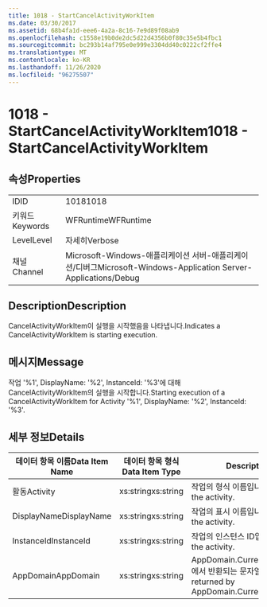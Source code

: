 ```yaml
---
title: 1018 - StartCancelActivityWorkItem
ms.date: 03/30/2017
ms.assetid: 68b4fa1d-eee6-4a2a-8c16-7e9d89f08ab9
ms.openlocfilehash: c1558e19b0de2dc5d22d4356b0f80c35e5b4fbc1
ms.sourcegitcommit: bc293b14af795e0e999e3304dd40c0222cf2ffe4
ms.translationtype: MT
ms.contentlocale: ko-KR
ms.lasthandoff: 11/26/2020
ms.locfileid: "96275507"
---
```

# <a name="1018---startcancelactivityworkitem"></a><span data-ttu-id="372f8-102">1018 - StartCancelActivityWorkItem</span><span class="sxs-lookup"><span data-stu-id="372f8-102">1018 - StartCancelActivityWorkItem</span></span>

## <a name="properties"></a><span data-ttu-id="372f8-103">속성</span><span class="sxs-lookup"><span data-stu-id="372f8-103">Properties</span></span>  
  
|||  
|-|-|  
|<span data-ttu-id="372f8-104">ID</span><span class="sxs-lookup"><span data-stu-id="372f8-104">ID</span></span>|<span data-ttu-id="372f8-105">1018</span><span class="sxs-lookup"><span data-stu-id="372f8-105">1018</span></span>|  
|<span data-ttu-id="372f8-106">키워드</span><span class="sxs-lookup"><span data-stu-id="372f8-106">Keywords</span></span>|<span data-ttu-id="372f8-107">WFRuntime</span><span class="sxs-lookup"><span data-stu-id="372f8-107">WFRuntime</span></span>|  
|<span data-ttu-id="372f8-108">Level</span><span class="sxs-lookup"><span data-stu-id="372f8-108">Level</span></span>|<span data-ttu-id="372f8-109">자세히</span><span class="sxs-lookup"><span data-stu-id="372f8-109">Verbose</span></span>|  
|<span data-ttu-id="372f8-110">채널</span><span class="sxs-lookup"><span data-stu-id="372f8-110">Channel</span></span>|<span data-ttu-id="372f8-111">Microsoft-Windows-애플리케이션 서버-애플리케이션/디버그</span><span class="sxs-lookup"><span data-stu-id="372f8-111">Microsoft-Windows-Application Server-Applications/Debug</span></span>|  
  
## <a name="description"></a><span data-ttu-id="372f8-112">Description</span><span class="sxs-lookup"><span data-stu-id="372f8-112">Description</span></span>  

 <span data-ttu-id="372f8-113">CancelActivityWorkItem이 실행을 시작했음을 나타냅니다.</span><span class="sxs-lookup"><span data-stu-id="372f8-113">Indicates a CancelActivityWorkItem is starting execution.</span></span>  
  
## <a name="message"></a><span data-ttu-id="372f8-114">메시지</span><span class="sxs-lookup"><span data-stu-id="372f8-114">Message</span></span>  

 <span data-ttu-id="372f8-115">작업 '%1', DisplayName: '%2', InstanceId: '%3'에 대해 CancelActivityWorkItem의 실행을 시작합니다.</span><span class="sxs-lookup"><span data-stu-id="372f8-115">Starting execution of a CancelActivityWorkItem for Activity '%1', DisplayName: '%2', InstanceId: '%3'.</span></span>  
  
## <a name="details"></a><span data-ttu-id="372f8-116">세부 정보</span><span class="sxs-lookup"><span data-stu-id="372f8-116">Details</span></span>  
  
|<span data-ttu-id="372f8-117">데이터 항목 이름</span><span class="sxs-lookup"><span data-stu-id="372f8-117">Data Item Name</span></span>|<span data-ttu-id="372f8-118">데이터 항목 형식</span><span class="sxs-lookup"><span data-stu-id="372f8-118">Data Item Type</span></span>|<span data-ttu-id="372f8-119">Description</span><span class="sxs-lookup"><span data-stu-id="372f8-119">Description</span></span>|  
|--------------------|--------------------|-----------------|  
|<span data-ttu-id="372f8-120">활동</span><span class="sxs-lookup"><span data-stu-id="372f8-120">Activity</span></span>|<span data-ttu-id="372f8-121">xs:string</span><span class="sxs-lookup"><span data-stu-id="372f8-121">xs:string</span></span>|<span data-ttu-id="372f8-122">작업의 형식 이름입니다.</span><span class="sxs-lookup"><span data-stu-id="372f8-122">The type name of the activity.</span></span>|  
|<span data-ttu-id="372f8-123">DisplayName</span><span class="sxs-lookup"><span data-stu-id="372f8-123">DisplayName</span></span>|<span data-ttu-id="372f8-124">xs:string</span><span class="sxs-lookup"><span data-stu-id="372f8-124">xs:string</span></span>|<span data-ttu-id="372f8-125">작업의 표시 이름입니다.</span><span class="sxs-lookup"><span data-stu-id="372f8-125">The display name of the activity.</span></span>|  
|<span data-ttu-id="372f8-126">InstanceId</span><span class="sxs-lookup"><span data-stu-id="372f8-126">InstanceId</span></span>|<span data-ttu-id="372f8-127">xs:string</span><span class="sxs-lookup"><span data-stu-id="372f8-127">xs:string</span></span>|<span data-ttu-id="372f8-128">작업의 인스턴스 ID입니다.</span><span class="sxs-lookup"><span data-stu-id="372f8-128">The instance id of the activity.</span></span>|  
|<span data-ttu-id="372f8-129">AppDomain</span><span class="sxs-lookup"><span data-stu-id="372f8-129">AppDomain</span></span>|<span data-ttu-id="372f8-130">xs:string</span><span class="sxs-lookup"><span data-stu-id="372f8-130">xs:string</span></span>|<span data-ttu-id="372f8-131">AppDomain.CurrentDomain.FriendlyName에서 반환되는 문자열입니다.</span><span class="sxs-lookup"><span data-stu-id="372f8-131">The string returned by AppDomain.CurrentDomain.FriendlyName.</span></span>|
